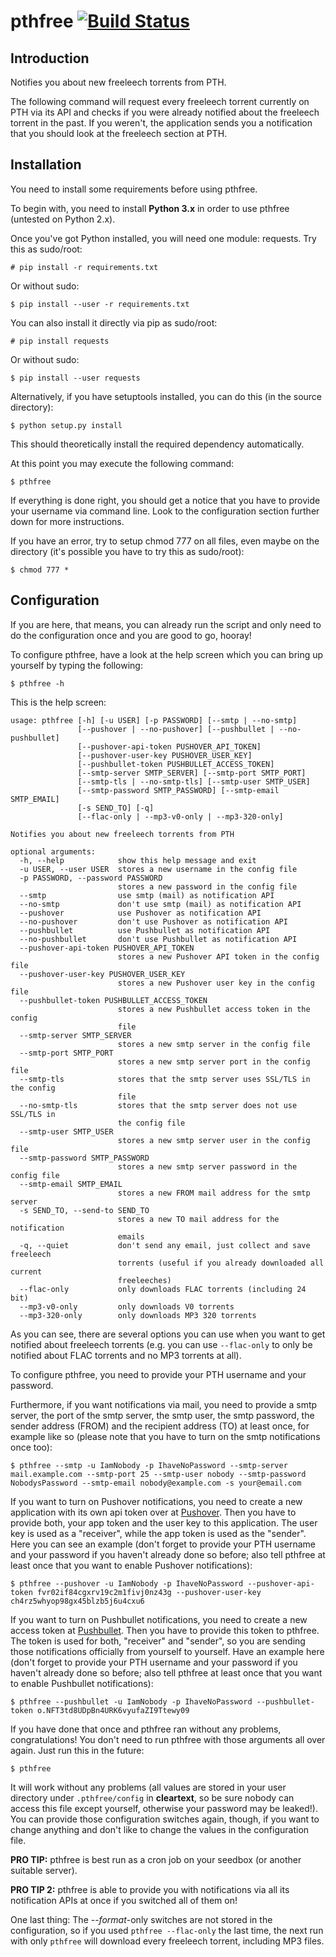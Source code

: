 # pthfree [![Build Status](https://travis-ci.org/maki-chan/pthfree.svg?branch=master)](https://travis-ci.org/maki-chan/pthfree)

Introduction
------------

Notifies you about new freeleech torrents from PTH.

The following command will request every freeleech torrent currently on PTH via its API and checks if you were already
notified about the freeleech torrent in the past. If you weren't, the application sends you a notification that you
should look at the freeleech section at PTH.

Installation
------------

You need to install some requirements before using pthfree.

To begin with, you need to install **Python 3.x** in order to use pthfree (untested on Python 2.x).

Once you've got Python installed, you will need one module: requests. Try this as sudo/root:

    # pip install -r requirements.txt

Or without sudo:

    $ pip install --user -r requirements.txt

You can also install it directly via pip as sudo/root:

    # pip install requests

Or without sudo:

    $ pip install --user requests

Alternatively, if you have setuptools installed, you can do this (in the source directory):

    $ python setup.py install

This should theoretically install the required dependency automatically.

At this point you may execute the following command:

    $ pthfree

If everything is done right, you should get a notice that you have to provide your username via command line. Look to
the configuration section further down for more instructions.

If you have an error, try to setup chmod 777 on all files, even maybe on the directory (it's possible you have to try
this as sudo/root):

    $ chmod 777 *

Configuration
-------------

If you are here, that means, you can already run the script and only need to do the configuration once and you are good
to go, hooray!

To configure pthfree, have a look at the help screen which you can bring up yourself by typing the following:

    $ pthfree -h

This is the help screen:

    usage: pthfree [-h] [-u USER] [-p PASSWORD] [--smtp | --no-smtp]
                   [--pushover | --no-pushover] [--pushbullet | --no-pushbullet]
                   [--pushover-api-token PUSHOVER_API_TOKEN]
                   [--pushover-user-key PUSHOVER_USER_KEY]
                   [--pushbullet-token PUSHBULLET_ACCESS_TOKEN]
                   [--smtp-server SMTP_SERVER] [--smtp-port SMTP_PORT]
                   [--smtp-tls | --no-smtp-tls] [--smtp-user SMTP_USER]
                   [--smtp-password SMTP_PASSWORD] [--smtp-email SMTP_EMAIL]
                   [-s SEND_TO] [-q]
                   [--flac-only | --mp3-v0-only | --mp3-320-only]
    
    Notifies you about new freeleech torrents from PTH
    
    optional arguments:
      -h, --help            show this help message and exit
      -u USER, --user USER  stores a new username in the config file
      -p PASSWORD, --password PASSWORD
                            stores a new password in the config file
      --smtp                use smtp (mail) as notification API
      --no-smtp             don't use smtp (mail) as notification API
      --pushover            use Pushover as notification API
      --no-pushover         don't use Pushover as notification API
      --pushbullet          use Pushbullet as notification API
      --no-pushbullet       don't use Pushbullet as notification API
      --pushover-api-token PUSHOVER_API_TOKEN
                            stores a new Pushover API token in the config file
      --pushover-user-key PUSHOVER_USER_KEY
                            stores a new Pushover user key in the config file
      --pushbullet-token PUSHBULLET_ACCESS_TOKEN
                            stores a new Pushbullet access token in the config
                            file
      --smtp-server SMTP_SERVER
                            stores a new smtp server in the config file
      --smtp-port SMTP_PORT
                            stores a new smtp server port in the config file
      --smtp-tls            stores that the smtp server uses SSL/TLS in the config
                            file
      --no-smtp-tls         stores that the smtp server does not use SSL/TLS in
                            the config file
      --smtp-user SMTP_USER
                            stores a new smtp server user in the config file
      --smtp-password SMTP_PASSWORD
                            stores a new smtp server password in the config file
      --smtp-email SMTP_EMAIL
                            stores a new FROM mail address for the smtp server
      -s SEND_TO, --send-to SEND_TO
                            stores a new TO mail address for the notification
                            emails
      -q, --quiet           don't send any email, just collect and save freeleech
                            torrents (useful if you already downloaded all current
                            freeleeches)
      --flac-only           only downloads FLAC torrents (including 24 bit)
      --mp3-v0-only         only downloads V0 torrents
      --mp3-320-only        only downloads MP3 320 torrents

As you can see, there are several options you can use when you want to get notified about freeleech torrents (e.g. you
can use `--flac-only` to only be notified about FLAC torrents and no MP3 torrents at all).

To configure pthfree, you need to provide your PTH username and your password.

Furthermore, if you want notifications via mail, you need to provide a smtp server, the port of the smtp server, the
smtp user, the smtp password, the sender address (FROM) and the recipient address (TO) at least once, for example like
so (please note that you have to turn on the smtp notifications once too):

    $ pthfree --smtp -u IamNobody -p IhaveNoPassword --smtp-server mail.example.com --smtp-port 25 --smtp-user nobody --smtp-password NobodysPassword --smtp-email nobody@example.com -s your@email.com

If you want to turn on Pushover notifications, you need to create a new application with its own api token over at
[Pushover](https://pushover.net). Then you have to provide both, your app token and the user key to this application.
The user key is used as a "receiver", while the app token is used as the "sender". Here you can see an example (don't
forget to provide your PTH username and your password if you haven't already done so before; also tell pthfree at least
once that you want to enable Pushover notifications):

    $ pthfree --pushover -u IamNobody -p IhaveNoPassword --pushover-api-token fvr02if84cgxrv19c2m1fivj0nz43g --pushover-user-key ch4rz5whyop98gx45blzb5j6u4cxu6

If you want to turn on Pushbullet notifications, you need to create a new access token at
[Pushbullet](https://www.pushbullet.com/). Then you have to provide this token to pthfree. The token is used for both,
"receiver" and "sender", so you are sending those notifications officially from yourself to yourself. Have an example
here (don't forget to provide your PTH username and your password if you haven't already done so before; also tell
pthfree at least once that you want to enable Pushbullet notifications):

    $ pthfree --pushbullet -u IamNobody -p IhaveNoPassword --pushbullet-token o.NFT3td8UDpBn4URK6vyufaZI9Ttewy09

If you have done that once and pthfree ran without any problems, congratulations! You don't need to run pthfree with
those arguments all over again. Just run this in the future:

    $ pthfree

It will work without any problems (all values are stored in your user directory under `.pthfree/config` in
**cleartext**, so be sure nobody can access this file except yourself, otherwise your password may be leaked!). You can
provide those configuration switches again, though, if you want to change anything and don't like to change the values
in the configuration file.

**PRO TIP:** pthfree is best run as a cron job on your seedbox (or another suitable server).

**PRO TIP 2:** pthfree is able to provide you with notifications via all its notification APIs at once if you switched
all of them on!

One last thing: The --*format*-only switches are not stored in the configuration, so if you used `pthfree --flac-only`
the last time, the next run with only `pthfree` will download every freeleech torrent, including MP3 files.
